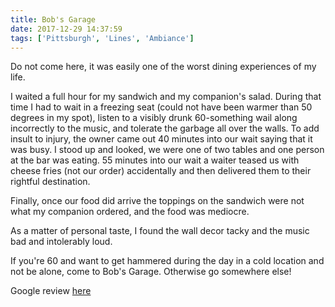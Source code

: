 ```yaml
---
title: Bob's Garage
date: 2017-12-29 14:37:59
tags: ['Pittsburgh', 'Lines', 'Ambiance']
---
```

Do not come here, it was easily one of the worst dining experiences of my life.

I waited a full hour for my sandwich and my companion's salad. During that time I had to wait in a freezing seat (could not have been warmer than 50 degrees in my spot), listen to a visibly drunk 60-something wail along incorrectly to the music, and tolerate the garbage all over the walls. To add insult to injury, the owner came out 40 minutes into our wait saying that it was busy. I stood up and looked, we were one of two tables and one person at the bar was eating. 55 minutes into our wait a waiter teased us with cheese fries (not our order) accidentally and then delivered them to their rightful destination.

Finally, once our food did arrive the toppings on the sandwich were not what my companion ordered, and the food was mediocre.

As a matter of personal taste, I found the wall decor tacky and the music bad and intolerably loud.

If you're 60 and want to get hammered during the day in a cold location and not be alone, come to Bob's Garage. Otherwise go somewhere else!

Google review <a href="https://www.google.com/maps/contrib/102726370662604029144/place/ChIJs_7jmeHsNIgRxSfK5tszuq0/@34.1318277,-103.9119591,4z/data=!4m4!1m3!8m2!1e1!2s102726370662604029144">here</a>
